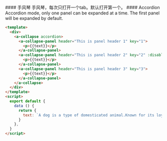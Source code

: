 <cn>
#### 手风琴
手风琴，每次只打开一个tab。默认打开第一个。
</cn>

<us>
#### Accordion
Accordion mode, only one panel can be expanded at a time. The first panel will be expanded by default.
</us>

```html
<template>
  <div>
    <a-collapse accordion>
      <a-collapse-panel header="This is panel header 1" key="1">
        <p>{{text}}</p>
      </a-collapse-panel>
      <a-collapse-panel header="This is panel header 2" key="2" :disabled='false'>
        <p>{{text}}</p>
      </a-collapse-panel>
      <a-collapse-panel header="This is panel header 3" key="3">
        <p>{{text}}</p>
      </a-collapse-panel>
    </a-collapse>
  </div>
</template>
<script>
  export default {
    data () {
      return {
        text: `A dog is a type of domesticated animal.Known for its loyalty and faithfulness,it can be found as a welcome guest in many households across the world.`,
      }
    },
  }
</script>
```

